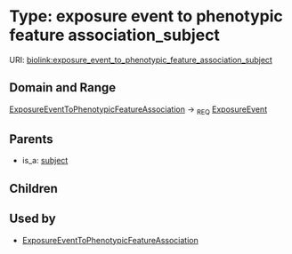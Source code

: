 
# Type: exposure event to phenotypic feature association_subject




URI: [biolink:exposure_event_to_phenotypic_feature_association_subject](https://w3id.org/biolink/vocab/exposure_event_to_phenotypic_feature_association_subject)


## Domain and Range

[ExposureEventToPhenotypicFeatureAssociation](ExposureEventToPhenotypicFeatureAssociation.md) ->  <sub>REQ</sub> [ExposureEvent](ExposureEvent.md)

## Parents

 *  is_a: [subject](subject.md)

## Children


## Used by

 * [ExposureEventToPhenotypicFeatureAssociation](ExposureEventToPhenotypicFeatureAssociation.md)
